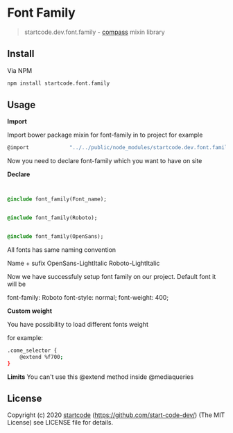 Font Family
======

> startcode.dev.font.family - [compass](http://http://compass-style.org/) mixin library

## Install
Via NPM

```sh
npm install startcode.font.family
```


## Usage

**Import**

Import bower package mixin for font-family in to project for example

```sh
@import             "../../public/node_modules/startcode.dev.font.family/src/font_family";
```
Now you need to declare font-family which you want to have on site

**Declare**


```sass


@include font_family(Font_name);


@include font_family(Roboto);


@include font_family(OpenSans);


```

All fonts has same naming convention

Name + sufix
OpenSans-LightItalic
Roboto-LightItalic

Now we have successfuly setup font family on our project. Default font it will be

font-family: Roboto
font-style: normal;
font-weight: 400;


**Custom weight**

You have possibility to load different fonts weight

for example:

```sh
.come_selector {
    @extend %f700;
}
```

**Limits**
You can't use this @extend method inside @mediaqueries


## License

Copyright (c) 2020 [startcode](https:startcode.dev) (https://github.com/start-code-dev/)
(The MIT License) see LICENSE file for details.

